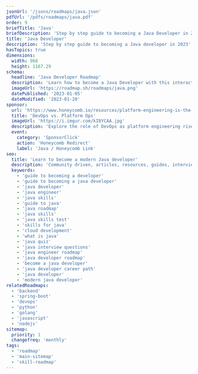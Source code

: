 ```yaml
---
jsonUrl: '/jsons/roadmaps/java.json'
pdfUrl: '/pdfs/roadmaps/java.pdf'
order: 9
briefTitle: 'Java'
briefDescription: 'Step by step guide to becoming a Java Developer in 2023'
title: 'Java Developer'
description: 'Step by step guide to becoming a Java developer in 2023'
hasTopics: true
dimensions:
  width: 968
  height: 1167.29
schema:
  headline: 'Java Developer Roadmap'
  description: 'Learn how to become a Java Developer with this interactive step by step guide in 2023. We also have resources and short descriptions attached to the roadmap items so you can get everything you want to learn in one place.'
  imageUrl: 'https://roadmap.sh/roadmaps/java.png'
  datePublished: '2023-01-05'
  dateModified: '2023-01-20'
sponsor:
  url: 'https://www.honeycomb.io/resources/platform-engineering-is-the-future-of-ops-thanks?utm_medium=paid-sponsorship&utm_source=insight-partners&utm_campaign=plg_insightpartners_paidsponsorship'
  title: 'DevOps vs. Platform Ops'
  imageUrl: 'https://i.imgur.com/kI8YCAA.jpg'
  description: 'Explore the role of DevOps as platform engineering rises in the software development field.'
  event:
    category: 'SponsorClick'
    action: 'Honeycomb Redirect'
    label: 'Java / Honeycomb Link'
seo:
  title: 'Learn to become a modern Java developer'
  description: 'Community driven, articles, resources, guides, interview questions, quizzes for java development. Learn to become a modern Java developer by following the steps, skills, resources and guides listed in this roadmap.'
  keywords:
    - 'guide to becoming a developer'
    - 'guide to becoming a java developer'
    - 'java developer'
    - 'java engineer'
    - 'java skills'
    - 'guide to java'
    - 'java roadmap'
    - 'java skills'
    - 'java skills test'
    - 'skills for java'
    - 'cloud development'
    - 'what is java'
    - 'java quiz'
    - 'java interview questions'
    - 'java engineer roadmap'
    - 'java developer roadmap'
    - 'become a java developer'
    - 'java developer career path'
    - 'java developer'
    - 'modern java developer'
relatedRoadmaps:
  - 'backend'
  - 'spring-boot'
  - 'devops'
  - 'python'
  - 'golang'
  - 'javascript'
  - 'nodejs'
sitemap:
  priority: 1
  changefreq: 'monthly'
tags:
  - 'roadmap'
  - 'main-sitemap'
  - 'skill-roadmap'
---
```


